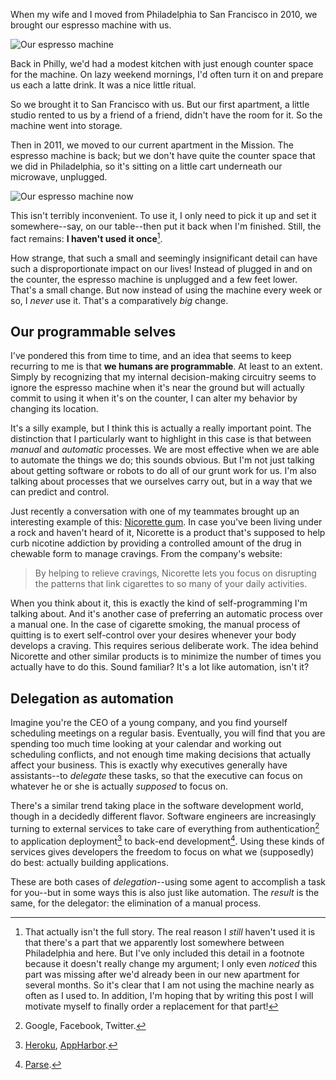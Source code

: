 When my wife and I moved from Philadelphia to San Francisco in 2010, we brought our espresso machine with us.

![Our espresso machine](/images/espresso_machine_thumb.jpg)

Back in Philly, we'd had a modest kitchen with just enough counter space for the machine. On lazy weekend mornings, I'd often turn it on and prepare us each a latte drink. It was a nice little ritual.

So we brought it to San Francisco with us. But our first apartment, a little studio rented to us by a friend of a friend, didn't have the room for it. So the machine went into storage.

Then in 2011, we moved to our current apartment in the Mission. The espresso machine is back; but we don't have quite the counter space that we did in Philadelphia, so it's sitting on a little cart underneath our microwave, unplugged.

![Our espresso machine now](/images/espresso_machine2.jpg)

This isn't terribly inconvenient. To use it, I only need to pick it up and set it somewhere--say, on our table--then put it back when I'm finished. Still, the fact remains: **I haven't used it once**[^unused-espresso-machine].

How strange, that such a small and seemingly insignificant detail can have such a disproportionate impact on our lives! Instead of plugged in and on the counter, the espresso machine is unplugged and a few feet lower. That's a small change. But now instead of using the machine every week or so, I *never* use it. That's a comparatively *big* change.

Our programmable selves
-----------------------

I've pondered this from time to time, and an idea that seems to keep recurring to me is that **we humans are programmable**. At least to an extent. Simply by recognizing that my internal decision-making circuitry seems to ignore the espresso machine when it's near the ground but will actually commit to using it when it's on the counter, I can alter my behavior by changing its location.

It's a silly example, but I think this is actually a really important point. The distinction that I particularly want to highlight in this case is that between *manual* and *automatic* processes. We are most effective when we are able to automate the things we do; this sounds obvious. But I'm not just talking about getting software or robots to do all of our grunt work for us. I'm also talking about processes that we ourselves carry out, but in a way that we can predict and control.

Just recently a conversation with one of my teammates brought up an interesting example of this: [Nicorette gum](http://www.nicorette.com/). In case you've been living under a rock and haven't heard of it, Nicorette is a product that's supposed to help curb nicotine addiction by providing a controlled amount of the drug in chewable form to manage cravings. From the company's website:

> By helping to relieve cravings, Nicorette lets you focus on disrupting the patterns that link cigarettes to so many of your daily activities.

When you think about it, this is exactly the kind of self-programming I'm talking about. And it's another case of preferring an automatic process over a manual one. In the case of cigarette smoking, the manual process of quitting is to exert self-control over your desires whenever your body develops a craving. This requires serious deliberate work. The idea behind Nicorette and other similar products is to minimize the number of times you actually have to do this. Sound familiar? It's a lot like automation, isn't it?

Delegation as automation
------------------------

Imagine you're the CEO of a young company, and you find yourself scheduling meetings on a regular basis. Eventually, you will find that you are spending too much time looking at your calendar and working out scheduling conflicts, and not enough time making decisions that actually affect your business. This is exactly why executives generally have assistants--to *delegate* these tasks, so that the executive can focus on whatever he or she is actually *supposed* to focus on.

There's a similar trend taking place in the software development world, though in a decidedly different flavor. Software engineers are increasingly turning to external services to take care of everything from authentication[^authentication] to application deployment[^application-deployment] to back-end development[^backend-development]. Using these kinds of services gives developers the freedom to focus on what we (supposedly) do best: actually building applications.

These are both cases of *delegation*--using some agent to accomplish a task for you--but in some ways this is also just like automation. The *result* is the same, for the delegator: the elimination of a manual process.

[^unused-espresso-machine]: That actually isn't the full story. The real reason I *still* haven't used it is that there's a part that we apparently lost somewhere between Philadelphia and here. But I've only included this detail in a footnote because it doesn't really change my argument; I only even *noticed* this part was missing after we'd already been in our new apartment for several months. So it's clear that I am not using the machine nearly as often as I used to. In addition, I'm hoping that by writing this post I will motivate myself to finally order a replacement for that part!

[^authentication]: Google, Facebook, Twitter.

[^application-deployment]: [Heroku](http://www.heroku.com/), [AppHarbor](https://appharbor.com/).

[^backend-development]: [Parse](https://parse.com/).

